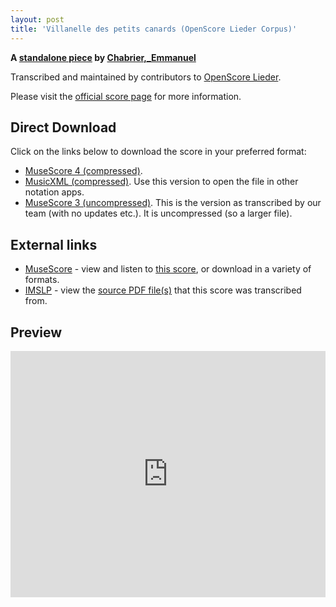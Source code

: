 ```yaml
---
layout: post
title: 'Villanelle des petits canards (OpenScore Lieder Corpus)'
---
```


__A [standalone piece](https://fourscoreandmore.org/openscore/lieder/Chabrier%2C_Emmanuel/_/) by [Chabrier,_Emmanuel](https://fourscoreandmore.org/openscore/lieder/Chabrier%2C_Emmanuel)__

Transcribed and maintained by contributors to [OpenScore Lieder].

Please visit the [official score page] for more information.

[official score page]: https://musescore.com/openscore-lieder-corpus/scores/5077917
[OpenScore Lieder]: https://musescore.com/openscore-lieder-corpus

## Direct Download

Click on the links below to download the score in your preferred format:
- [MuseScore 4 (compressed)](https://fourscoreandmore.org/openscore/lieder/Chabrier%2C_Emmanuel/_/Villanelle_des_petits_canards.mscz).
- [MusicXML (compressed)](https://fourscoreandmore.org/openscore/lieder/Chabrier%2C_Emmanuel/_/Villanelle_des_petits_canards.mxl). Use this version to open the file in other notation apps.
- [MuseScore 3 (uncompressed)](https://raw.githubusercontent.com/OpenScore/Lieder/refs/heads/main/scores/Chabrier%2C_Emmanuel/_/Villanelle_des_petits_canards/lc5077917.mscx). This is the version as transcribed by our team (with no updates etc.). It is uncompressed (so a larger file).

## External links

- [MuseScore] - view and listen to [this score][MuseScore], or download in a variety of formats.
- [IMSLP] - view the [source PDF file(s)][IMSLP] that this score was transcribed from.

[MuseScore]: https://musescore.com/score/5077917
[IMSLP]: https://imslp.org/wiki/Special:ReverseLookup/22647

## Preview

<iframe width="100%" height="394" src="https://musescore.com/openscore-lieder-corpus/scores/5077917/embed" frameborder="0" allowfullscreen allow="autoplay; fullscreen"></iframe>
